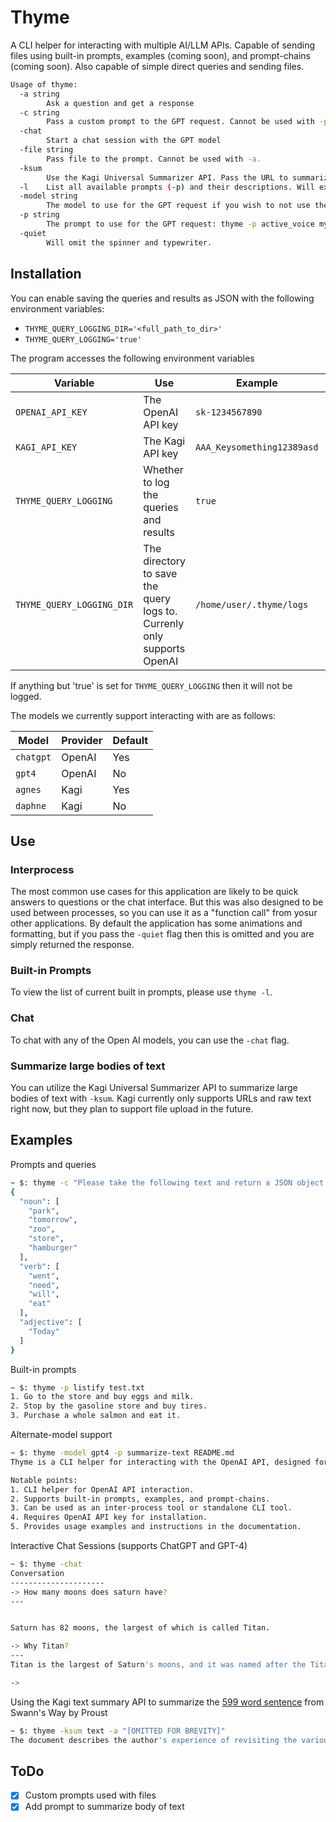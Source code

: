 # Thyme

A CLI helper for interacting with multiple AI/LLM APIs. Capable of sending files using built-in prompts, examples (coming soon), and prompt-chains (coming soon). Also capable of simple direct queries and sending files.

```bash
Usage of thyme:
  -a string
        Ask a question and get a response
  -c string
        Pass a custom prompt to the GPT request. Cannot be used with -p.
  -chat
        Start a chat session with the GPT model
  -file string
        Pass file to the prompt. Cannot be used with -a.
  -ksum
        Use the Kagi Universal Summarizer API. Pass the URL to summarize after -a.
  -l    List all available prompts (-p) and their descriptions. Will exit.
  -model string
        The model to use for the GPT request if you wish to not use the default
  -p string
        The prompt to use for the GPT request: thyme -p active_voice my_blog_post.txt
  -quiet
        Will omit the spinner and typewriter.

```


## Installation

You can enable saving the queries and results as JSON with the following environment variables:

- `THYME_QUERY_LOGGING_DIR='<full_path_to_dir>'`
- `THYME_QUERY_LOGGING='true'`

The program accesses the following environment variables

| Variable | Use | Example | Required | 
| --- | --- | --- | --- |
| `OPENAI_API_KEY` | The OpenAI API key | `sk-1234567890` | Yes |
| `KAGI_API_KEY` | The Kagi API key | `AAA_Keysomething12389asd` | Yes |
| `THYME_QUERY_LOGGING` | Whether to log the queries and results | `true` | No |
| `THYME_QUERY_LOGGING_DIR` | The directory to save the query logs to. Currenly only supports OpenAI | `/home/user/.thyme/logs` | No |

If anything but 'true' is set for `THYME_QUERY_LOGGING` then it will not be logged.

The models we currently support interacting with are as follows: 

| Model | Provider | Default |
| --- | --- | --- |
| `chatgpt` | OpenAI | Yes |
| `gpt4` | OpenAI | No |
| `agnes` | Kagi | Yes |
| `daphne` | Kagi | No |

## Use

### Interprocess

The most common use cases for this application are likely to be quick answers to questions or the chat interface. But this was also designed to be used between processes, so you can use it as a "function call" from yosur other applications. By default the application has some animations and formatting, but if you pass the `-quiet` flag then this is omitted and you are simply returned the response.

### Built-in Prompts

To view the list of current built in prompts, please use `thyme -l`.

### Chat

To chat with any of the Open AI models, you can use the `-chat` flag.

### Summarize large bodies of text

You can utilize the Kagi Universal Summarizer API to summarize large bodies of text with `-ksum`. Kagi currently only supports URLs and raw text right now, but they plan to support file upload in the future.


## Examples

Prompts and queries

```bash
~ $: thyme -c "Please take the following text and return a JSON object of the different word types such as verb, nouns, etc. Please do not explain anything." -text "Today I went to the park and tomorrow I need to go to the zoo. After the store today I will eat a hamburger" 
{                   
  "noun": [
    "park",
    "tomorrow",
    "zoo",
    "store",
    "hamburger"
  ],
  "verb": [
    "went",
    "need",
    "will",
    "eat"
  ],
  "adjective": [
    "Today"
  ]
}
```

Built-in prompts

```bash
~ $: thyme -p listify test.txt
1. Go to the store and buy eggs and milk.
2. Stop by the gasoline store and buy tires.
3. Purchase a whole salmon and eat it.
```

Alternate-model support

```bash
~ $: thyme -model gpt4 -p summarize-text README.md
Thyme is a CLI helper for interacting with the OpenAI API, designed for sending files and simple direct queries. It can be used as an inter-process tool or a standalone CLI tool. The installation process requires the users to export their OpenAI API key and build the application. Examples provided demonstrate how to use Thyme for various purposes, such as asking a question and processing a text file to list the content.

Notable points:
1. CLI helper for OpenAI API interaction.
2. Supports built-in prompts, examples, and prompt-chains.
3. Can be used as an inter-process tool or standalone CLI tool.
4. Requires OpenAI API key for installation.
5. Provides usage examples and instructions in the documentation.
```

Interactive Chat Sessions (supports ChatGPT and GPT-4)

```bash
~ $: thyme -chat            
Conversation
---------------------
-> How many moons does saturn have?
---


Saturn has 82 moons, the largest of which is called Titan.

-> Why Titan?
---
Titan is the largest of Saturn's moons, and it was named after the Titans of Greek mythology, which were powerful giants who were the ancestors of the gods. The name Titan is very appropriate for this moon, as it is the only known moon in the solar system to have a thick atmosphere, with clouds, rain, lakes, and rivers. Titan is also the second-largest moon in the solar system, after Jupiter's moon Ganymede.

-> 
```

Using the Kagi text summary API to summarize the [599 word sentence](https://nathanbrixius.wordpress.com/2013/10/30/the-five-longest-proust-sentences/) from Swann's Way by Proust

```bash
~ $: thyme -ksum text -a "[OMITTED FOR BREVITY]"
The document describes the author's experience of revisiting the various rooms he had slept in throughout his life in a long dream. He describes the different types of rooms he had slept in, such as rooms in winter where he would feel warm and cozy, and rooms in summer where he would feel a part of the warm evening. He also describes specific rooms, such as the Louis XVI room, which was so cheerful that he could never feel unhappy in it, and a little room with a high ceiling and mahogany walls, where he felt anxious and uncomfortable. The author describes how his mind would elongate itself upwards to take on the exact shape of the room, and how he would spend anxious nights until he became accustomed to the room and its surroundings. The author also describes how his perception of the rooms changed over time, as he became accustomed to them and the unfamiliar became familiar. Overall, the document is a reflection on the power of memory and how our experiences shape our perceptions of the world around us.
```

## ToDo
- [x] Custom prompts used with files
- [x] Add prompt to summarize body of text
